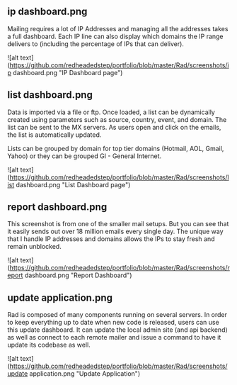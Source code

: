## ip dashboard.png
Mailing requires a lot of IP Addresses and managing all the addresses takes a full dashboard.  Each IP line can also
display which domains the IP range delivers to (including the percentage of IPs that can deliver).

![alt text](https://github.com/redheadedstep/portfolio/blob/master/Rad/screenshots/ip dashboard.png "IP Dashboard page")

## list dashboard.png
Data is imported via a file or ftp.  Once loaded, a list can be dynamically created using parameters such as source, country,
event, and domain.  The list can be sent to the MX servers.  As users open and click on the emails, the list is automatically
updated.

Lists can be grouped by domain for top tier domains (Hotmail, AOL, Gmail, Yahoo) or they can be grouped GI - General Internet.

![alt text](https://github.com/redheadedstep/portfolio/blob/master/Rad/screenshots/list dashboard.png "List Dashboard page")

## report dashboard.png
This screenshot is from one of the smaller mail setups.  But you can see that it easily sends out over 18 million emails
every single day.  The unique way that I handle IP addresses and domains allows the IPs to stay fresh and remain unblocked.

![alt text](https://github.com/redheadedstep/portfolio/blob/master/Rad/screenshots/report dashboard.png "Report Dashboard")

## update application.png
Rad is composed of many components running on several servers.  In order to keep everything up to date when new code is
released, users can use this update dashboard.  It can update the local admin site (and api backend) as well as connect to
each remote mailer and issue a command to have it update its codebase as well.

![alt text](https://github.com/redheadedstep/portfolio/blob/master/Rad/screenshots/update application.png "Update Application")